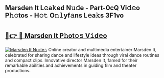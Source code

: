 ## Marsden It L𝚎a𝚔ed N𝚞𝚍e - Part-0cQ Vi𝚍𝚎o P𝚑𝚘tos - H𝚘𝚝 O𝚗𝚕yf𝚊ns L𝚎a𝚔s 3F1vo

# <h2><a href="http://kfbhv6w.oniu.top/?m=Marsden+It">🔗👉 🔴 Marsden It P𝚑ot𝚘𝚜 V𝚒d𝚎o</a></h2>

[![Marsden It Nu𝚍e𝚜](https://i.imgur.com/0qMVB7G.gif)](http://kfbhv6w.oniu.top/?m=Marsden+It)
Online creator and multimedia entertainer Marsden It, celebrated for sharing dance and lifestyle ideas through viral dance routines and compact clips. Innovative director Marsden It, famed for their remarkable abilities and achievements in guiding film and theater productions.  
